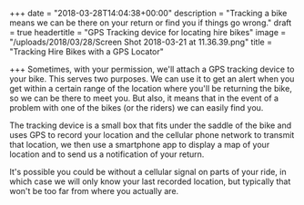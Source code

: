 +++
date = "2018-03-28T14:04:38+00:00"
description = "Tracking a bike means we can be there on your return or find you if things go wrong."
draft = true
headertitle = "GPS Tracking device for locating hire bikes"
image = "/uploads/2018/03/28/Screen Shot 2018-03-21 at 11.36.39.png"
title = "Tracking Hire Bikes with a GPS Locator"

+++
Sometimes, with your permission, we'll attach a GPS tracking device to your bike. This serves two purposes. We can use it to get an alert when you get within a certain range of the location where you'll be returning the bike, so we can be there to meet you. But also, it means that in the event of a problem with one of the bikes (or the riders) we can easily find you.

The tracking device is a small box that fits under the saddle of the bike and uses GPS to record your location and the cellular phone network to transmit that location, we then use a smartphone app to display a map of your location and to send us a notification of your return.

It's possible you could be without a cellular signal on parts of your ride, in which case we will only know your last recorded location, but typically that won't be too far from where you actually are.